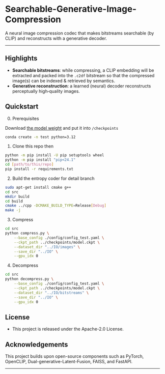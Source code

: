 # Searchable-Generative-Image-Compression
A neural image compression codec that makes bitstreams searchable (by CLIP) and reconstructs with a generative decoder.

---

## Highlights
- **Searchable bitstreams**: while compressing, a CLIP embedding will be extracted and packed into the `.c2df` bitstream so that the compressed image(s) can be indexed & retrieved by semantics.
- **Generative reconstruction**: a learned (neural) decoder reconstructs perceptually high‑quality images.

## Quickstart

0) Prerequisites

Download [the model weight](https://huggingface.co/Hsuan-Wei/model/tree/main) and put it into `/checkpoints`

```bash
conda create -n test python=3.12
```

1) Clone this repo then

```bash
python -m pip install -U pip setuptools wheel
python -m pip install "pip<24.1"
cd [path/to/this/repo]
pip install -r requirements.txt
```

2) Build the entropy coder for detail branch

```bash
sudo apt-get install cmake g++
cd src
mkdir build
cd build
cmake ../cpp -DCMAKE_BUILD_TYPE=Release[Debug]
make -j
```

3) Compress

```bash
cd src
python compress.py \
    --base_config ./config/config_test.yaml \
    --ckpt_path ../checkpoints/model.ckpt \
    --dataset_dir "../IO/images" \
    --save_dir "../IO" \
    --gpu_idx 0
```

4) Decompress

```bash
cd src
python decompress.py \
    --base_config ./config/config_test.yaml \
    --ckpt_path ../checkpoints/model.ckpt \
    --dataset_dir "../IO/bitstreams" \
    --save_dir "../IO" \
    --gpu_idx 0
```

## License
- This project is released under the Apache-2.0 License.

## Acknowledgements
This project builds upon open-source components such as PyTorch, OpenCLIP, Dual-generative-Latent-Fusion, FAISS, and FastAPI.

---